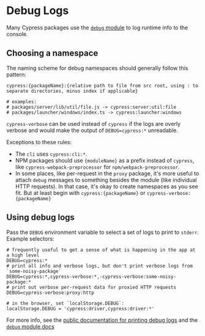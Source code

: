 # Debug Logs

Many Cypress packages use the [`debug` module][debug] to log runtime info to the console.

## Choosing a namespace

The naming scheme for debug namespaces should generally follow this pattern:

```
cypress:{packageName}:{relative path to file from src root, using : to separate directories, minus index if applicable}

# examples:
# packages/server/lib/util/file.js -> cypress:server:util:file
# packages/launcher/windows/index.ts -> cypress:launcher:windows
```

`cypress-verbose` can be used instead of `cypress` if the logs are overly verbose and would make the output of `DEBUG=cypress:*` unreadable.

Exceptions to these rules:
* The `cli` uses `cypress:cli:*`.
* NPM packages should use `{moduleName}` as a prefix instead of `cypress`, like `cypress-webpack-preprocessor` for `npm/webpack-preprocessor`.
* In some places, like per-request in the `proxy` package, it's more useful to attach `debug` messages to something besides the module (like individual HTTP requests). In that case, it's okay to create namespaces as you see fit. But at least begin with `cypress:{packageName}` or `cypress-verbose:{packageName}`

## Using debug logs

Pass the `DEBUG` environment variable to select a set of logs to print to `stderr`. Example selectors:

```shell
# frequently useful to get a sense of what is happening in the app at a high level
DEBUG=cypress:*
# print all info and verbose logs, but don't print verbose logs from `some-noisy-package`
DEBUG=cypress:*,cypress-verbose:*,-cypress-verbose:some-noisy-package:*
# print out verbose per-request data for proxied HTTP requests
DEBUG=cypress-verbose:proxy:http

# in the browser, set `localStorage.DEBUG`:
localStorage.DEBUG = 'cypress:driver,cypress:driver:*'
```

For more info, see the [public documentation for printing debug logs](https://docs.cypress.io/guides/references/troubleshooting#Print-DEBUG-logs) and the [`debug` module docs][debug]

[debug]: https://github.com/debug-js/debug#readme
